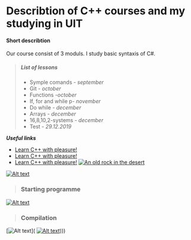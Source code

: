 # Describtion of C++ courses and my studying in UIT
#### Short describtion
Our course consist of 3 moduls. I study basic syntaxis of C#.
>##### **List of lessons**
> - Symple comands - *september*
> - Git - *october*
> - Functions -*october*
> - If, for and while p- *november*
> - Do while - *december*
> - Arrays - *december*
> - 16,8,10,2-systems - *december*
> - Test - *29.12.2019*

***Useful links***
- [Learn C++ with pleasure!](/https://cs11.pikabu.ru/post_img/2018/05/15/8/1526388622116866159.png)
- [Learn C++ with pleasure!](/https://cs11.pikabu.ru/post_img/2018/05/15/8/1526388622116866159.png)
- [Learn C++ with pleasure!](/https://cs11.pikabu.ru/post_img/2018/05/15/8/1526388622116866159.png)
[![An old rock in the desert](/assets/images/shiprock.jpg "Shiprock, New Mexico by Beau Rogers")](https://www.flickr.com/photos/beaurogers/31833779864/in/photolist-Qv3rFw-34mt9F-a9Cmfy-5Ha3Zi-9msKdv-o3hgjr-hWpUte-4WMsJ1-KUQ8N-deshUb-vssBD-6CQci6-8AFCiD-zsJWT-nNfsgB-dPDwZJ-bn9JGn-5HtSXY-6CUhAL-a4UTXB-ugPum-KUPSo-fBLNm-6CUmpy-4WMsc9-8a7D3T-83KJev-6CQ2bK-nNusHJ-a78rQH-nw3NvT-7aq2qf-8wwBso-3nNceh-ugSKP-4mh4kh-bbeeqH-a7biME-q3PtTf-brFpgb-cg38zw-bXMZc-nJPELD-f58Lmo-bXMYG-bz8AAi-bxNtNT-bXMYi-bXMY6-bXMYv)

[![Alt text](//placehold.it/150x100)](https://itea.ua/wp-content/uploads/2015/04/c-1-min1.png)
> ### Starting programme
[![Alt text](//placehold.it/150x100)](https://images.ua.prom.st/738380869_w640_h640_ogurets.jpg)
> ### Compilation
 [![Alt text](//placehold.it/150x100)]( [![Alt text](//placehold.it/150x100)](https://itea.ua/wp-content/uploads/2015/04/c-1-min1.png))))
